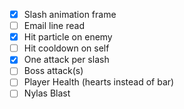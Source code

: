 - [x] Slash animation frame
- [ ] Email line read
- [x] Hit particle on enemy
- [ ] Hit cooldown on self
- [x] One attack per slash
- [ ] Boss attack(s)
- [ ] Player Health (hearts instead of bar)
- [ ] Nylas Blast
